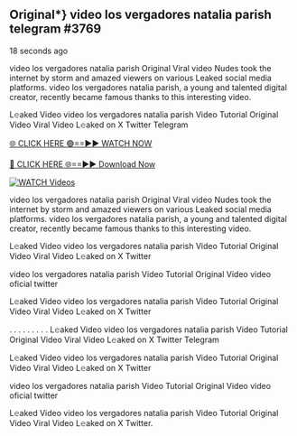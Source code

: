 ## Original*} video los vergadores natalia parish telegram #3769

18 seconds ago

video los vergadores natalia parish Original Viral video Nudes took the internet by storm and amazed viewers on various Leaked social media platforms. video los vergadores natalia parish, a young and talented digital creator, recently became famous thanks to this interesting video.

L𝚎aked Video video los vergadores natalia parish Video Tutorial Original Video Viral Video L𝚎aked on X Twitter Telegram

[🌐 CLICK HERE 🟢==►► WATCH NOW](https://valovideo.net/valo-video/?bom)

[🔴 CLICK HERE 🌐==►► Download Now](https://valovideo.net/valo-video/?bom)

[![WATCH Videos](https://i.imgur.com/dJHk4Zq.gif)](https://valovideo.net/valo-video/?bom)

video los vergadores natalia parish Original Viral video Nudes took the internet by storm and amazed viewers on various Leaked social media platforms. video los vergadores natalia parish, a young and talented digital creator, recently became famous thanks to this interesting video.

L𝚎aked Video video los vergadores natalia parish Video Tutorial Original Video Viral Video L𝚎aked on X Twitter

video los vergadores natalia parish Video Tutorial Original Video video oficial twitter

L𝚎aked Video video los vergadores natalia parish Video Tutorial Original Video Viral Video L𝚎aked on X Twitter

. . . . . . . . . L𝚎aked Video video los vergadores natalia parish Video Tutorial Original Video Viral Video L𝚎aked on X Twitter Telegram

L𝚎aked Video video los vergadores natalia parish Video Tutorial Original Video Viral Video L𝚎aked on X Twitter

video los vergadores natalia parish Video Tutorial Original Video video oficial twitter

L𝚎aked Video video los vergadores natalia parish Video Tutorial Original Video Viral Video L𝚎aked on X Twitter.